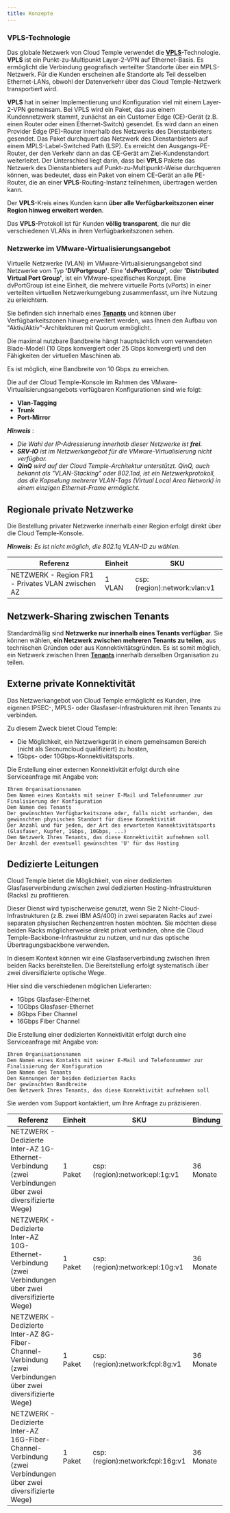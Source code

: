 ```yaml
---
title: Konzepte
---
```


### VPLS-Technologie

Das globale Netzwerk von Cloud Temple verwendet die __[VPLS](https://de.wikipedia.org/wiki/Virtual_Private_LAN_Service)__-Technologie.
__VPLS__ ist ein Punkt-zu-Multipunkt Layer-2-VPN auf Ethernet-Basis. Es ermöglicht die Verbindung geografisch verteilter Standorte
über ein MPLS-Netzwerk. Für die Kunden erscheinen alle Standorte als Teil desselben
Ethernet-LANs, obwohl der Datenverkehr über das Cloud Temple-Netzwerk transportiert wird.

__VPLS__ hat in seiner Implementierung und Konfiguration viel mit einem Layer-2-VPN gemeinsam. Bei VPLS wird ein Paket, das
aus einem Kundennetzwerk stammt, zunächst an ein Customer Edge (CE)-Gerät (z.B. einen Router oder einen Ethernet-Switch) gesendet.
Es wird dann an einen Provider Edge (PE)-Router innerhalb des Netzwerks des Dienstanbieters gesendet.
Das Paket durchquert das Netzwerk des Dienstanbieters auf einem MPLS-Label-Switched Path (LSP).
Es erreicht den Ausgangs-PE-Router, der den Verkehr dann an das CE-Gerät am Ziel-Kundenstandort weiterleitet.
Der Unterschied liegt darin, dass bei __VPLS__ Pakete das Netzwerk des Dienstanbieters
auf Punkt-zu-Multipunkt-Weise durchqueren können, was bedeutet, dass ein Paket von einem CE-Gerät an
alle PE-Router, die an einer __VPLS__-Routing-Instanz teilnehmen, übertragen werden kann.

Der __VPLS__-Kreis eines Kunden kann __über alle Verfügbarkeitszonen einer Region hinweg erweitert werden__.

Das __VPLS__-Protokoll ist für Kunden __völlig transparent__, die nur die verschiedenen VLANs in ihren Verfügbarkeitszonen sehen.

### Netzwerke im VMware-Virtualisierungsangebot

Virtuelle Netzwerke (VLAN) im VMware-Virtualisierungsangebot sind Netzwerke vom Typ __'DVPortgroup'__. Eine __'dvPortGroup'__,
oder __'Distributed Virtual Port Group'__, ist ein VMware-spezifisches Konzept. Eine dvPortGroup ist eine Einheit, die
mehrere virtuelle Ports (vPorts) in einer verteilten virtuellen Netzwerkumgebung zusammenfasst, um ihre Nutzung zu erleichtern.

Sie befinden sich innerhalb eines __[Tenants](../../../console/iam/concepts/#tenant)__ und können über Verfügbarkeitszonen hinweg erweitert werden,
was Ihnen den Aufbau von "Aktiv/Aktiv"-Architekturen mit Quorum ermöglicht.

Die maximal nutzbare Bandbreite hängt hauptsächlich vom verwendeten Blade-Modell (10 Gbps konvergiert oder 25 Gbps konvergiert) und den Fähigkeiten der virtuellen Maschinen ab.

Es ist möglich, eine Bandbreite von 10 Gbps zu erreichen.

Die auf der Cloud Temple-Konsole im Rahmen des VMware-Virtualisierungsangebots verfügbaren Konfigurationen sind wie folgt:

- __Vlan-Tagging__
- __Trunk__
- __Port-Mirror__

*__Hinweis__* :

- *Die Wahl der IP-Adressierung innerhalb dieser Netzwerke ist __frei.__*
- *__SRV-IO__ ist im Netzwerkangebot für die VMware-Virtualisierung nicht verfügbar.*
- *__QinQ__ wird auf der Cloud Temple-Architektur unterstützt. QinQ, auch bekannt als "VLAN-Stacking" oder 802.1ad, ist
ein Netzwerkprotokoll, das die Kapselung mehrerer VLAN-Tags (Virtual Local Area Network) in einem einzigen Ethernet-Frame ermöglicht.*

## Regionale private Netzwerke

Die Bestellung privater Netzwerke innerhalb einer Region erfolgt direkt über die Cloud Temple-Konsole.

__*Hinweis:*__ *Es ist nicht möglich, die 802.1q VLAN-ID zu wählen.*

| Referenz                                 | Einheit | SKU                          |
|-------------------------------------------|--------|------------------------------|
| NETZWERK - Region FR1 - Privates VLAN zwischen AZ | 1 VLAN | csp:(region):network:vlan:v1 |

## Netzwerk-Sharing zwischen Tenants

Standardmäßig sind __Netzwerke nur innerhalb eines Tenants verfügbar__. Sie können wählen, __ein Netzwerk zwischen mehreren Tenants zu teilen__, aus technischen Gründen oder aus Konnektivitätsgründen.
Es ist somit möglich, ein Netzwerk zwischen Ihren __[Tenants](../../../console/iam/concepts/#tenant)__ innerhalb derselben Organisation zu teilen.

## Externe private Konnektivität

Das Netzwerkangebot von Cloud Temple ermöglicht es Kunden, ihre eigenen IPSEC-, MPLS- oder Glasfaser-Infrastrukturen mit ihren Tenants zu verbinden.

Zu diesem Zweck bietet Cloud Temple:

- Die Möglichkeit, ein Netzwerkgerät in einem gemeinsamen Bereich (nicht als Secnumcloud qualifiziert) zu hosten,
- 1Gbps- oder 10Gbps-Konnektivitätsports.

Die Erstellung einer externen Konnektivität erfolgt durch eine Serviceanfrage mit Angabe von:

    Ihrem Organisationsnamen
    Dem Namen eines Kontakts mit seiner E-Mail und Telefonnummer zur Finalisierung der Konfiguration
    Dem Namen des Tenants
    Der gewünschten Verfügbarkeitszone oder, falls nicht vorhanden, dem gewünschten physischen Standort für diese Konnektivität
    Der Anzahl und für jeden, der Art des erwarteten Konnektivitätsports (Glasfaser, Kupfer, 1Gbps, 10Gbps, ...)
    Dem Netzwerk Ihres Tenants, das diese Konnektivität aufnehmen soll
    Der Anzahl der eventuell gewünschten 'U' für das Hosting

## Dedizierte Leitungen

Cloud Temple bietet die Möglichkeit, von einer dedizierten Glasfaserverbindung zwischen zwei dedizierten Hosting-Infrastrukturen (Racks) zu profitieren.

Dieser Dienst wird typischerweise genutzt, wenn Sie 2 Nicht-Cloud-Infrastrukturen (z.B. zwei IBM AS/400) in zwei separaten Racks auf zwei separaten physischen Rechenzentren hosten möchten.
Sie möchten diese beiden Racks möglicherweise direkt privat verbinden, ohne die Cloud Temple-Backbone-Infrastruktur zu nutzen, und nur das optische Übertragungsbackbone verwenden.

In diesem Kontext können wir eine Glasfaserverbindung zwischen Ihren beiden Racks bereitstellen. Die Bereitstellung erfolgt systematisch über zwei diversifizierte optische Wege.

Hier sind die verschiedenen möglichen Lieferarten:

- 1Gbps Glasfaser-Ethernet
- 10Gbps Glasfaser-Ethernet
- 8Gbps Fiber Channel
- 16Gbps Fiber Channel

Die Erstellung einer dedizierten Konnektivität erfolgt durch eine Serviceanfrage mit Angabe von:

    Ihrem Organisationsnamen
    Dem Namen eines Kontakts mit seiner E-Mail und Telefonnummer zur Finalisierung der Konfiguration
    Dem Namen des Tenants
    Den Kennungen der beiden dedizierten Racks
    Der gewünschten Bandbreite
    Dem Netzwerk Ihres Tenants, das diese Konnektivität aufnehmen soll

Sie werden vom Support kontaktiert, um Ihre Anfrage zu präzisieren.

| Referenz                                                                                | Einheit  | SKU                              | Bindung   |
|------------------------------------------------------------------------------------------|-----------|----------------------------------|------------|
| NETZWERK - Dedizierte Inter-AZ 1G-Ethernet-Verbindung (zwei Verbindungen über zwei diversifizierte Wege) | 1 Paket | csp:(region):network:epl:1g:v1   | 36 Monate  |
| NETZWERK - Dedizierte Inter-AZ 10G-Ethernet-Verbindung (zwei Verbindungen über zwei diversifizierte Wege) | 1 Paket | csp:(region):network:epl:10g:v1  | 36 Monate  |
| NETZWERK - Dedizierte Inter-AZ 8G-Fiber-Channel-Verbindung (zwei Verbindungen über zwei diversifizierte Wege) | 1 Paket | csp:(region):network:fcpl:8g:v1  | 36 Monate  |
| NETZWERK - Dedizierte Inter-AZ 16G-Fiber-Channel-Verbindung (zwei Verbindungen über zwei diversifizierte Wege) | 1 Paket | csp:(region):network:fcpl:16g:v1 | 36 Monate  |
